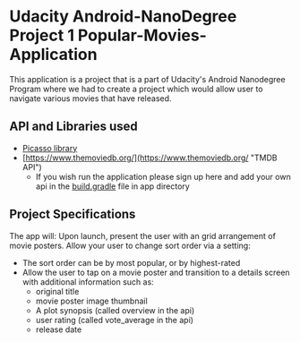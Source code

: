 # Udacity Android-NanoDegree Project 1 Popular-Movies-Application
This application is a project that is a part of Udacity's Android Nanodegree Program where we had to create a project which would allow user to navigate various movies that have released.

## API and Libraries used

* [Picasso library](http://square.github.io/picasso/ "Picasso")
* [https://www.themoviedb.org/](https://www.themoviedb.org/ "TMDB API")
	* If you wish run the application please sign up here and add your own api in the [build.gradle](https://github.com/yashtanna93/Udacity_Android-NanoDegree_Project1_Popular-Movies-Application/blob/master/app/build.gradle) file in app directory

## Project Specifications

The app will:
Upon launch, present the user with an grid arrangement of movie posters.
Allow your user to change sort order via a setting:

* The sort order can be by most popular, or by highest-rated
* Allow the user to tap on a movie poster and transition to a details screen with  additional information such as:
	- original title
	- movie poster image thumbnail
	- A plot synopsis (called overview in the api)
	- user rating (called vote_average in the api)
	- release date